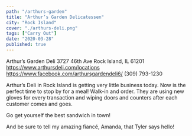 ```yaml
---
path: "/arthurs-garden"
title: "Arthur’s Garden Delicatessen"
city: "Rock Island"
cover: "./arthurs-deli.png"
tags: ["Carry Out"]
date: "2020-03-28"
published: true
---
```


Arthur’s Garden Deli
3727 46th Ave
Rock Island, IL 61201
https://www.arthursdeli.com/locations
https://www.facebook.com/arthursgardendeli6/
(309) 793-1230

Arthur’s Deli in Rock Island is getting very little business today. Now is the perfect time to stop by for a meal! Walk-in and order. They are using new gloves for every transaction and wiping doors and counters after each customer comes and goes.

Go get yourself the best sandwich in town!

And be sure to tell my amazing fiancé, Amanda, that Tyler says hello!
